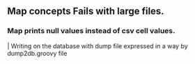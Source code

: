 ## Map concepts Fails with large files.
### Map prints null values instead of csv cell values.

| Writing on the database with dump file expressed in a way by dump2db.groovy file
